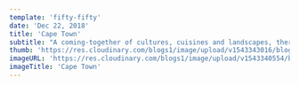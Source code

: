 ```yaml
---
template: 'fifty-fifty'
date: 'Dec 22, 2018'
title: 'Cape Town'
subtitle: "A coming-together of cultures, cuisines and landscapes, there's nowhere quite like Cape Town, a singularly beautiful city crowned by the magnificent Table Mountain National Park."
thumb: 'https://res.cloudinary.com/blogs1/image/upload/v1543343016/blog1/thumbs/vnl-travel-best-of-the-cape-thumb.jpg'
imageURL: 'https://res.cloudinary.com/blogs1/image/upload/v1543340554/blog1/originals/vnl-travel-best-of-the-cape-thumb.jpg'
imageTitle: 'Cape Town'
---
```

